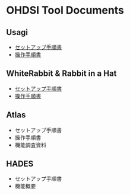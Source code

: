 # **OHDSI Tool Documents**

## **Usagi**
- [セットアップ手順書](https://RWD-data-environment-in-Hospital.github.io/Documents/Usagi_Setup_Process_Document.html)
- [操作手順書](https://RWD-data-environment-in-Hospital.github.io/Documents/Usagi_Operations_Procedures.html)

## **WhiteRabbit & Rabbit in a Hat**
- [セットアップ手順書](https://RWD-data-environment-in-Hospital.github.io/Documents/WhiteRabbit_Setup_Process_Document.html)
- [操作手順書](https://RWD-data-environment-in-Hospital.github.io/Documents/WhiteRabbit_Operations_Procedures.html)

## **Atlas**
- セットアップ手順書
- 操作手順書
- 機能調査資料

## **HADES**
- セットアップ手順書
- 機能概要

